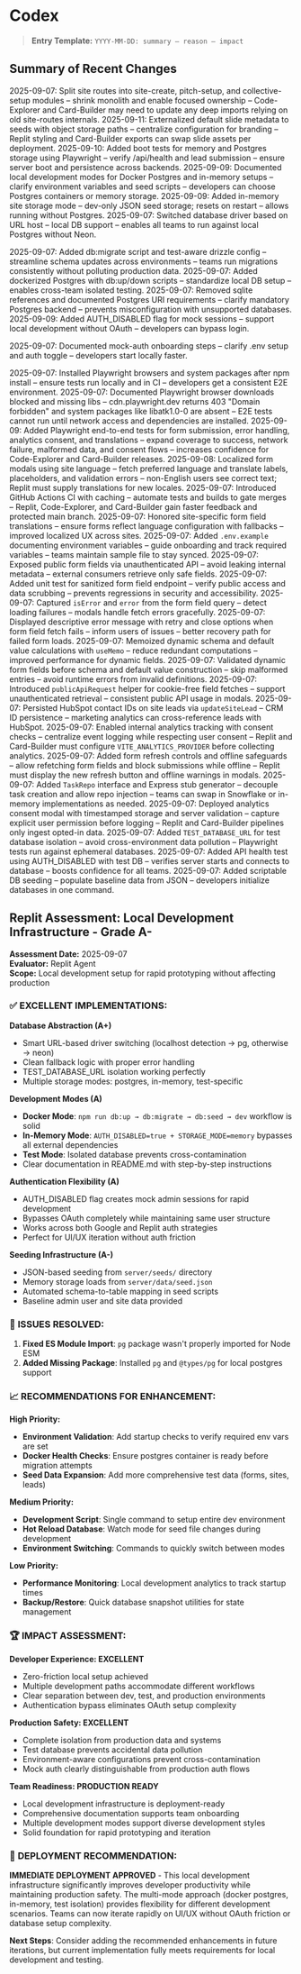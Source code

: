 # Codex

> **Entry Template:** `YYYY-MM-DD: summary – reason – impact`

## Summary of Recent Changes

2025-09-07: Split site routes into site-create, pitch-setup, and collective-setup modules – shrink monolith and enable focused ownership – Code-Explorer and Card-Builder may need to update any deep imports relying on old site-routes internals.
2025-09-11: Externalized default slide metadata to seeds with object storage paths – centralize configuration for branding – Replit styling and Card-Builder exports can swap slide assets per deployment.
2025-09-10: Added boot tests for memory and Postgres storage using Playwright – verify /api/health and lead submission – ensure server boot and persistence across backends.
2025-09-09: Documented local development modes for Docker Postgres and in-memory setups – clarify environment variables and seed scripts – developers can choose Postgres containers or memory storage.
2025-09-09: Added in-memory site storage mode – dev-only JSON seed storage; resets on restart – allows running without Postgres.
2025-09-07: Switched database driver based on URL host – local DB support – enables all teams to run against local Postgres without Neon.

2025-09-07: Added db:migrate script and test-aware drizzle config – streamline schema updates across environments – teams run migrations consistently without polluting production data.
2025-09-07: Added dockerized Postgres with db:up/down scripts – standardize local DB setup – enables cross-team isolated testing.
2025-09-07: Removed sqlite references and documented Postgres URI requirements – clarify mandatory Postgres backend – prevents misconfiguration with unsupported databases.
2025-09-09: Added AUTH_DISABLED flag for mock sessions – support local development without OAuth – developers can bypass login.

2025-09-07: Documented mock-auth onboarding steps – clarify .env setup and auth toggle – developers start locally faster.

2025-09-07: Installed Playwright browsers and system packages after npm install – ensure tests run locally and in CI – developers get a consistent E2E environment.
2025-09-07: Documented Playwright browser downloads blocked and missing libs – cdn.playwright.dev returns 403 "Domain forbidden" and system packages like libatk1.0-0 are absent – E2E tests cannot run until network access and dependencies are installed.
2025-09-09: Added Playwright end-to-end tests for form submission, error handling, analytics consent, and translations – expand coverage to success, network failure, malformed data, and consent flows – increases confidence for Code-Explorer and Card-Builder releases.
2025-09-08: Localized form modals using site language – fetch preferred language and translate labels, placeholders, and validation errors – non-English users see correct text; Replit must supply translations for new locales.
2025-09-07: Introduced GitHub Actions CI with caching – automate tests and builds to gate merges – Replit, Code-Explorer, and Card-Builder gain faster feedback and protected main branch.
2025-09-07: Honored site-specific form field translations – ensure forms reflect language configuration with fallbacks – improved localized UX across sites.
2025-09-07: Added `.env.example` documenting environment variables – guide onboarding and track required variables – teams maintain sample file to stay synced.
2025-09-07: Exposed public form fields via unauthenticated API – avoid leaking internal metadata – external consumers retrieve only safe fields.
2025-09-07: Added unit test for sanitized form field endpoint – verify public access and data scrubbing – prevents regressions in security and accessibility.
2025-09-07: Captured `isError` and `error` from the form field query – detect loading failures – modals handle fetch errors gracefully.
2025-09-07: Displayed descriptive error message with retry and close options when form field fetch fails – inform users of issues – better recovery path for failed form loads.
2025-09-07: Memoized dynamic schema and default value calculations with `useMemo` – reduce redundant computations – improved performance for dynamic fields.
2025-09-07: Validated dynamic form fields before schema and default value construction – skip malformed entries – avoid runtime errors from invalid definitions.
2025-09-07: Introduced `publicApiRequest` helper for cookie-free field fetches – support unauthenticated retrieval – consistent public API usage in modals.
2025-09-07: Persisted HubSpot contact IDs on site leads via `updateSiteLead` – CRM ID persistence – marketing analytics can cross-reference leads with HubSpot.
2025-09-07: Enabled internal analytics tracking with consent checks – centralize event logging while respecting user consent – Replit and Card-Builder must configure `VITE_ANALYTICS_PROVIDER` before collecting analytics.
2025-09-07: Added form refresh controls and offline safeguards – allow refetching form fields and block submissions while offline – Replit must display the new refresh button and offline warnings in modals.
2025-09-07: Added `TaskRepo` interface and Express stub generator – decouple task creation and allow repo injection – teams can swap in Snowflake or in-memory implementations as needed.
2025-09-07: Deployed analytics consent modal with timestamped storage and server validation – capture explicit user permission before logging – Replit and Card-Builder pipelines only ingest opted-in data.
2025-09-07: Added `TEST_DATABASE_URL` for test database isolation – avoid cross-environment data pollution – Playwright tests run against ephemeral databases.
2025-09-07: Added API health test using AUTH_DISABLED with test DB – verifies server starts and connects to database – boosts confidence for all teams.
2025-09-07: Added scriptable DB seeding – populate baseline data from JSON – developers initialize databases in one command.

## Replit Assessment: Local Development Infrastructure - Grade A-

**Assessment Date:** 2025-09-07  
**Evaluator:** Replit Agent  
**Scope:** Local development setup for rapid prototyping without affecting production

### ✅ **EXCELLENT IMPLEMENTATIONS:**

**Database Abstraction (A+)**
- Smart URL-based driver switching (localhost detection → pg, otherwise → neon)
- Clean fallback logic with proper error handling
- TEST_DATABASE_URL isolation working perfectly
- Multiple storage modes: postgres, in-memory, test-specific

**Development Modes (A)**
- **Docker Mode**: `npm run db:up → db:migrate → db:seed → dev` workflow is solid
- **In-Memory Mode**: `AUTH_DISABLED=true + STORAGE_MODE=memory` bypasses all external dependencies
- **Test Mode**: Isolated database prevents cross-contamination
- Clear documentation in README.md with step-by-step instructions

**Authentication Flexibility (A)**
- AUTH_DISABLED flag creates mock admin sessions for rapid development
- Bypasses OAuth completely while maintaining same user structure
- Works across both Google and Replit auth strategies
- Perfect for UI/UX iteration without auth friction

**Seeding Infrastructure (A-)**
- JSON-based seeding from `server/seeds/` directory
- Memory storage loads from `server/data/seed.json`
- Automated schema-to-table mapping in seed scripts
- Baseline admin user and site data provided

### 🔧 **ISSUES RESOLVED:**
1. **Fixed ES Module Import**: `pg` package wasn't properly imported for Node ESM
2. **Added Missing Package**: Installed `pg` and `@types/pg` for local postgres support

### 📈 **RECOMMENDATIONS FOR ENHANCEMENT:**

**High Priority:**
- **Environment Validation**: Add startup checks to verify required env vars are set
- **Docker Health Checks**: Ensure postgres container is ready before migration attempts  
- **Seed Data Expansion**: Add more comprehensive test data (forms, sites, leads)

**Medium Priority:**
- **Development Script**: Single command to setup entire dev environment
- **Hot Reload Database**: Watch mode for seed file changes during development
- **Environment Switching**: Commands to quickly switch between modes

**Low Priority:**
- **Performance Monitoring**: Local development analytics to track startup times
- **Backup/Restore**: Quick database snapshot utilities for state management

### 🏆 **IMPACT ASSESSMENT:**

**Developer Experience: EXCELLENT**
- Zero-friction local setup achieved
- Multiple development paths accommodate different workflows
- Clear separation between dev, test, and production environments
- Authentication bypass eliminates OAuth setup complexity

**Production Safety: EXCELLENT**  
- Complete isolation from production data and systems
- Test database prevents accidental data pollution
- Environment-aware configurations prevent cross-contamination
- Mock auth clearly distinguishable from production auth flows

**Team Readiness: PRODUCTION READY**
- Local development infrastructure is deployment-ready
- Comprehensive documentation supports team onboarding
- Multiple development modes support diverse development styles
- Solid foundation for rapid prototyping and iteration

### 🎯 **DEPLOYMENT RECOMMENDATION:**
**IMMEDIATE DEPLOYMENT APPROVED** - This local development infrastructure significantly improves developer productivity while maintaining production safety. The multi-mode approach (docker postgres, in-memory, test isolation) provides flexibility for different development scenarios. Teams can now iterate rapidly on UI/UX without OAuth friction or database setup complexity.

**Next Steps**: Consider adding the recommended enhancements in future iterations, but current implementation fully meets requirements for local development and testing.
